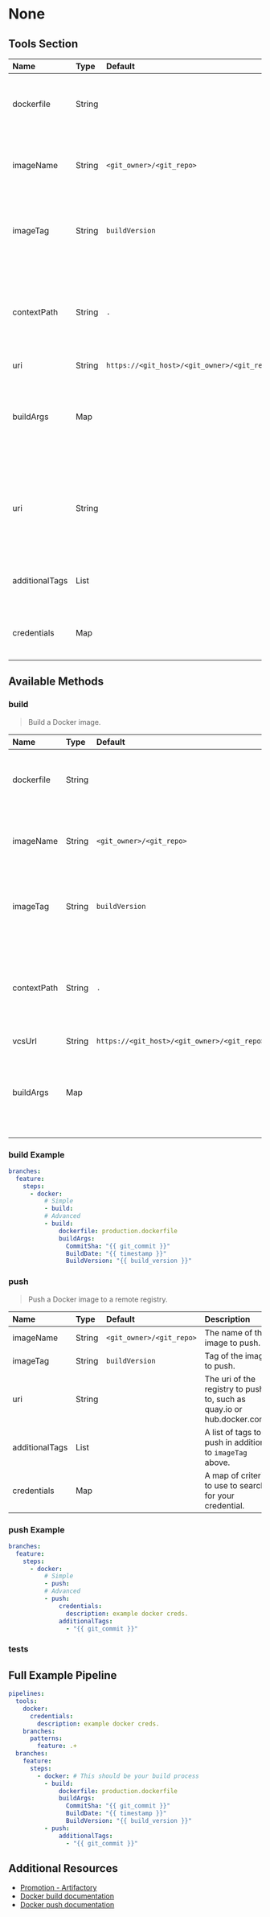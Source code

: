 # None

## Tools Section

| Name           | Type   | Default                                     | Section   | Description                                                                                                |
|:---------------|:-------|:--------------------------------------------|:----------|:-----------------------------------------------------------------------------------------------------------|
| dockerfile     | String |                                             | docker    | Path to a dockerfile to build, equivalent to `-f <dockerfile>`.                                            |
| imageName      | String | `<git_owner>/<git_repo>`                    | docker    | What to name the image, equivalent to `-t <imageName>`.                                                    |
| imageTag       | String | `buildVersion`                              | docker    | What to name the image, equivalent to `-t <imageName>:<imageTag>`.                                         |
| contextPath    | String | `.`                                         | docker    | Path to the directory to start the Docker build, equivalent to the final argument to docker build command. |
| uri            | String | `https://<git_host>/<git_owner>/<git_repo>` | github    |                                                                                                            |
| buildArgs      | Map    |                                             | docker    | A map of arguments to pass to docker build command, equivalent to `--build-arg <key>=<value>`.             |
| uri            | String |                                             | docker    | The uri of the registry to push to, such as quay.io, if not provided it will generally push to Docker hub. |
| additionalTags | List   |                                             | docker    | A list of tags to push in addition to `imageTag` above.                                                    |
| credentials    | Map    |                                             | docker    | A map of criteria to use to search for your credential.                                                    |

## Available Methods

### build

> Build a Docker image.

| Name        | Type   | Default                                     | Description                                                                                                |
|:------------|:-------|:--------------------------------------------|:-----------------------------------------------------------------------------------------------------------|
| dockerfile  | String |                                             | Path to a dockerfile to build, equivalent to `-f <dockerfile>`.                                            |
| imageName   | String | `<git_owner>/<git_repo>`                    | What to name the image, equivalent to `-t <imageName>`.                                                    |
| imageTag    | String | `buildVersion`                              | What to name the image, equivalent to `-t <imageName>:<imageTag>`.                                         |
| contextPath | String | `.`                                         | Path to the directory to start the Docker build, equivalent to the final argument to docker build command. |
| vcsUrl      | String | `https://<git_host>/<git_owner>/<git_repo>` |                                                                                                            |
| buildArgs   | Map    |                                             | A map of arguments to pass to docker build command, equivalent to `--build-arg <key>=<value>`.             |

### build Example

```yaml
branches:
  feature:
    steps:
      - docker:
          # Simple
          - build:
          # Advanced
          - build:
              dockerfile: production.dockerfile
              buildArgs:
                CommitSha: "{{ git_commit }}"
                BuildDate: "{{ timestamp }}"
                BuildVersion: "{{ build_version }}"
```

### push

> Push a Docker image to a remote registry.

| Name           | Type   | Default                  | Description                                                            |
|:---------------|:-------|:-------------------------|:-----------------------------------------------------------------------|
| imageName      | String | `<git_owner>/<git_repo>` | The name of the image to push.                                         |
| imageTag       | String | `buildVersion`           | Tag of the image to push.                                              |
| uri            | String |                          | The uri of the registry to push to, such as quay.io or hub.docker.com. |
| additionalTags | List   |                          | A list of tags to push in addition to `imageTag` above.                |
| credentials    | Map    |                          | A map of criteria to use to search for your credential.                |

### push Example

```yaml
branches:
  feature:
    steps:
      - docker:
          # Simple
          - push:
          # Advanced
          - push:
              credentials:
                description: example docker creds.
              additionalTags:
                - "{{ git_commit }}"
```

### tests

## Full Example Pipeline

```yaml
pipelines:
  tools:
    docker:
      credentials:
        description: example docker creds.
    branches:
      patterns:
        feature: .+
  branches:
    feature:
      steps:
        - docker: # This should be your build process
          - build:
              dockerfile: production.dockerfile
              buildArgs:
                CommitSha: "{{ git_commit }}"
                BuildDate: "{{ timestamp }}"
                BuildVersion: "{{ build_version }}"
          - push:
              additionalTags:
                - "{{ git_commit }}"
```

## Additional Resources

* [Promotion - Artifactory](https://wiki.concur.com/confluence/display/DA/Promotion+-+Artifactory)
* [Docker build documentation](https://docs.docker.com/engine/reference/commandline/build/)
* [Docker push documentation](https://docs.docker.com/engine/reference/commandline/push/)
